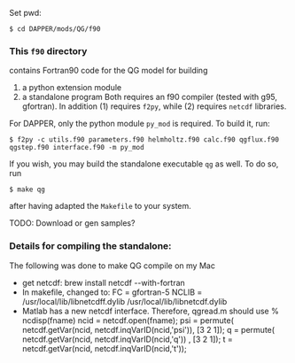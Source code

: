 
Set pwd:

    $ cd DAPPER/mods/QG/f90

### This `f90` directory
contains Fortran90 code for the QG model for building
 1. a python extension module
 2. a standalone program
Both requires an f90 compiler (tested with g95, gfortran).
In addition (1) requires `f2py`, while (2) requires `netcdf` libraries.

For DAPPER, only the python module `py_mod` is required. To build it, run:

    $ f2py -c utils.f90 parameters.f90 helmholtz.f90 calc.f90 qgflux.f90 qgstep.f90 interface.f90 -m py_mod

If you wish, you may build the standalone executable `qg` as well. To do so, run

    $ make qg

after having adapted the `Makefile` to your system.

TODO: Download or gen samples?


### Details for compiling the standalone:
The following was done to make QG compile on my Mac
- get netcdf:
    brew install netcdf --with-fortran
- In makefile, changed to: 
		FC = gfortran-5
		NCLIB = /usr/local/lib/libnetcdff.dylib /usr/local/lib/libnetcdf.dylib
- Matlab has a new netcdf interface. Therefore, qgread.m should use
  	% ncdisp(fname)
  	ncid = netcdf.open(fname);
  	psi  = permute( netcdf.getVar(ncid, netcdf.inqVarID(ncid,'psi')), [3 2 1]);
  	q    = permute( netcdf.getVar(ncid, netcdf.inqVarID(ncid,'q'))  , [3 2 1]);
  	t    = netcdf.getVar(ncid, netcdf.inqVarID(ncid,'t'));


